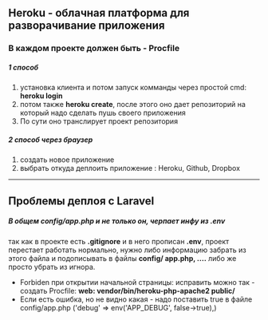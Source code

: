 ## Heroku - облачная платформа для разворачивание приложения
### В каждом проекте должен быть - Procfile
##### 1 способ
1. установка клиента и потом запуск комманды через простой cmd: **heroku login**
2. потом также **heroku create**, после этого оно дает репозиторий на который надо сделать пушь своего приложения
3. По сути оно транслирует проект репозитория 

##### 2 способ через браузер 
1. создать новое приложение
2. выбрать откуда деплоить приложение : Heroku, Github, Dropbox

---


## Проблемы деплоя с Laravel
##### В общем config/app.php и не только он, черпает инфу из .env
так как в проекте есть **.gitignore** и в него прописан **.env**, проект перестает работать нормально, нужно либо информацию забрать из этого файла и подописывать в файлы  **config/ app.php, ....** либо же просто убрать из игнора.
* Forbiden при открытии начальной страницы: исправить можно так - создать Procfile: **web: vendor/bin/heroku-php-apache2 public/**
* Если есть ошибка, но не видно какая - надо поставить true в файле config/app.php ('debug' => env('APP_DEBUG', false->true),)



